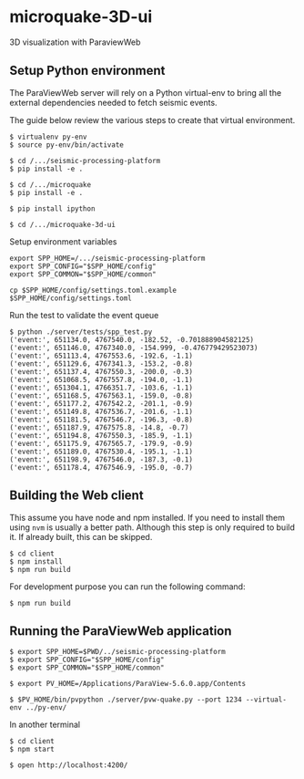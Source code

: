 # microquake-3D-ui

3D visualization with ParaviewWeb

## Setup Python environment

The ParaViewWeb server will rely on a Python virtual-env to bring all the
external dependencies needed to fetch seismic events.

The guide below review the various steps to create that virtual environment.

```
$ virtualenv py-env
$ source py-env/bin/activate

$ cd /.../seismic-processing-platform
$ pip install -e .

$ cd /.../microquake
$ pip install -e .

$ pip install ipython

$ cd /.../microquake-3d-ui
```

Setup environment variables

```
export SPP_HOME=/.../seismic-processing-platform
export SPP_CONFIG="$SPP_HOME/config"
export SPP_COMMON="$SPP_HOME/common"

cp $SPP_HOME/config/settings.toml.example $SPP_HOME/config/settings.toml
```

Run the test to validate the event queue

```
$ python ./server/tests/spp_test.py
('event:', 651134.0, 4767540.0, -182.52, -0.701888904582125)
('event:', 651146.0, 4767340.0, -154.999, -0.476779429523073)
('event:', 651113.4, 4767553.6, -192.6, -1.1)
('event:', 651129.6, 4767341.3, -153.2, -0.8)
('event:', 651137.4, 4767550.3, -200.0, -0.3)
('event:', 651068.5, 4767557.8, -194.0, -1.1)
('event:', 651304.1, 4766351.7, -103.6, -1.1)
('event:', 651168.5, 4767563.1, -159.0, -0.8)
('event:', 651177.2, 4767542.2, -201.1, -0.9)
('event:', 651149.8, 4767536.7, -201.6, -1.1)
('event:', 651181.5, 4767546.7, -196.3, -0.8)
('event:', 651187.9, 4767575.8, -14.8, -0.7)
('event:', 651194.8, 4767550.3, -185.9, -1.1)
('event:', 651175.9, 4767565.7, -179.9, -0.9)
('event:', 651189.0, 4767530.4, -195.1, -1.1)
('event:', 651198.9, 4767546.0, -187.3, -0.1)
('event:', 651178.4, 4767546.9, -195.0, -0.7)
```

## Building the Web client

This assume you have node and npm installed. If you need to install them using `nvm` is usually a better path.
Although this step is only required to build it. If already built, this can be skipped.

```
$ cd client
$ npm install
$ npm run build
```

For development purpose you can run the following command:

```
$ npm run build
```

## Running the ParaViewWeb application

```
$ export SPP_HOME=$PWD/../seismic-processing-platform
$ export SPP_CONFIG="$SPP_HOME/config"
$ export SPP_COMMON="$SPP_HOME/common"

$ export PV_HOME=/Applications/ParaView-5.6.0.app/Contents

$ $PV_HOME/bin/pvpython ./server/pvw-quake.py --port 1234 --virtual-env ../py-env/
```

In another terminal

```
$ cd client
$ npm start

$ open http://localhost:4200/
```
